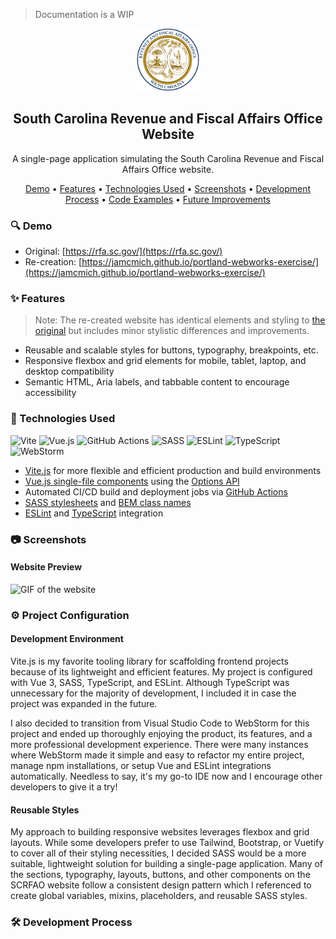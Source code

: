 > Documentation is a WIP

<!-- Heading -->
<section>
    <div align='center'>
        <img src='public/assets/icons/scrfao-favicon.svg' alt='South Carolina Revenue and Fiscal Affairs Office logo' width='100' height='100' />
        <h1>South Carolina Revenue and Fiscal Affairs Office Website</h1>
        <p>A single-page application simulating the South Carolina Revenue and Fiscal Affairs Office website.</p>
    </div>
    <p align='center'>
        <a href='#demo'>Demo</a> •
        <a href='#features'>Features</a> •
        <a href='#technologies-used'>Technologies Used</a> •
        <a href='#screenshots'>Screenshots</a> •
        <a href='#development-process'>Development Process</a> •
        <a href='#code-examples'>Code Examples</a> •
        <a href='#future-improvements'>Future Improvements</a>
    </p>
</section>

<!-- Demo -->

<h3 id="demo">🔍 Demo</h3>

- Original: [https://rfa.sc.gov/](https://rfa.sc.gov/)
- Re-creation: [https://jamcmich.github.io/portland-webworks-exercise/](https://jamcmich.github.io/portland-webworks-exercise/)

<!-- Features -->

<h3 id="features">✨ Features</h3>

> Note: The re-created website has identical elements and styling to <a href="https://rfa.sc.gov/">the original</a> but includes minor stylistic differences and improvements.

- Reusable and scalable styles for buttons, typography, breakpoints, etc.
- Responsive flexbox and grid elements for mobile, tablet, laptop, and desktop compatibility
- Semantic HTML, Aria labels, and tabbable content to encourage accessibility

<!-- Technologies Used -->
    
<h3 id="technologies-used">🧰 Technologies Used</h3>

![Vite](https://img.shields.io/badge/vite-%23646CFF.svg?style=for-the-badge&logo=vite&logoColor=white) ![Vue.js](https://img.shields.io/badge/vuejs-%2335495e.svg?style=for-the-badge&logo=vuedotjs&logoColor=%234FC08D) ![GitHub Actions](https://img.shields.io/badge/github%20actions-%232671E5.svg?style=for-the-badge&logo=githubactions&logoColor=white) ![SASS](https://img.shields.io/badge/SASS-hotpink.svg?style=for-the-badge&logo=SASS&logoColor=white) ![ESLint](https://img.shields.io/badge/ESLint-4B3263?style=for-the-badge&logo=eslint&logoColor=white) ![TypeScript](https://img.shields.io/badge/typescript-%23007ACC.svg?style=for-the-badge&logo=typescript&logoColor=white) ![WebStorm](https://img.shields.io/badge/webstorm-143?style=for-the-badge&logo=webstorm&logoColor=white&color=black)

- <a href="https://vitejs.dev/">Vite.js</a> for more flexible and efficient production and build environments
- <a href="https://vuejs.org/guide/scaling-up/sfc.html">Vue.js single-file components</a> using the <a href="https://vuejs.org/guide/introduction.html#api-styles">Options API</a>
- Automated CI/CD build and deployment jobs via <a href="https://github.com/features/actions">GitHub Actions</a>
- <a href="https://sass-lang.com/">SASS stylesheets<a/> and <a href="https://getbem.com/">BEM class names</a>
- <a href="https://eslint.org/">ESLint</a> and <a href="https://www.typescriptlang.org/">TypeScript</a> integration

<!-- Screenshots -->
    
<h3 id="screenshots">📷 Screenshots</h3>

<h4>Website Preview</h4>
<img src="readme/website-preview.gif" alt="GIF of the website" />

<!-- Project Configuration -->
    
<h3 id="project-configuration">⚙️ Project Configuration</h3>
    
<h4>Development Environment</h4>
<p>Vite.js is my favorite tooling library for scaffolding frontend projects because of its lightweight and efficient features. My project is configured with Vue 3, SASS, TypeScript, and ESLint. Although TypeScript was unnecessary for the majority of development, I included it in case the project was expanded in the future.</p>

<p>I also decided to transition from Visual Studio Code to WebStorm for this project and ended up thoroughly enjoying the product, its features, and a more professional development experience. There were many instances where WebStorm made it simple and easy to refactor my entire project, manage npm installations, or setup Vue and ESLint integrations automatically. Needless to say, it's my go-to IDE now and I encourage other developers to give it a try!</p>
    
<h4>Reusable Styles</h4>
<p>My approach to building responsive websites leverages flexbox and grid layouts. While some developers prefer to use Tailwind, Bootstrap, or Vuetify to cover all of their styling necessities, I decided SASS would be a more suitable, lightweight solution for building a single-page application. Many of the sections, typography, layouts, buttons, and other components on the SCRFAO website follow a consistent design pattern which I referenced to create global variables, mixins, placeholders, and reusable SASS styles.</p>

<!-- Development Process -->

<h3 id="development-process">🛠️ Development Process</h3>
